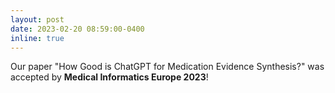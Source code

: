 ```yaml
---
layout: post
date: 2023-02-20 08:59:00-0400
inline: true
---
```


Our paper "How Good is ChatGPT for Medication Evidence Synthesis?" was accepted by __Medical Informatics Europe 2023__!
